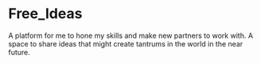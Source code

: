 # Free_Ideas
A platform for me to hone my skills and make new partners to work with. A space to share ideas that might create tantrums in the world in the near future.
